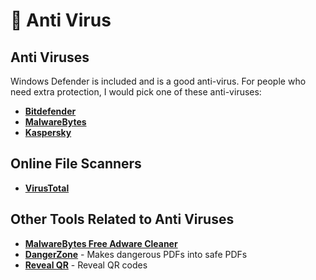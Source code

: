 # 🦠 Anti Virus

## Anti Viruses

Windows Defender is included and is a good anti-virus. For people who need extra protection, I would pick one of these anti-viruses:

- [**Bitdefender**](https://bitdefender.com)
- [**MalwareBytes**](https://malwarebytes.com)
- [**Kaspersky**](https://kaspersky.com)


## Online File Scanners

- [**VirusTotal**](https://virustotal.com)

## Other Tools Related to Anti Viruses

- [**MalwareBytes Free Adware Cleaner**](https://malwarebytes.com/adwcleaner)
- [**DangerZone**](https://dangerzone.rocks) - Makes dangerous PDFs into safe PDFs
- [**Reveal QR**](https://revealqr.app) - Reveal QR codes
